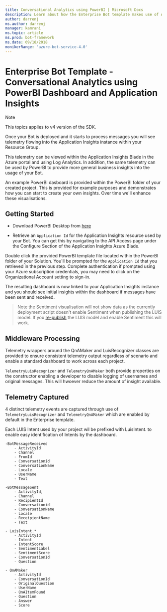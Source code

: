 ```yaml
---
title: Conversational Analytics using PowerBI | Microsoft Docs
description: Learn about how the Enterprise Bot template makes use of Application Insights to enable insights through PowerBI
author: darrenj
ms.author: darrenj
manager: kamrani
ms.topic: article
ms.prod: bot-framework
ms.date: 09/18/2018
monikerRange: 'azure-bot-service-4.0'
---
```


# Enterprise Bot Template - Conversational Analytics using PowerBI Dashboard and Application Insights

> [!NOTE]
> This topics applies to v4 version of the SDK. 

Once your Bot is deployed and it starts to process messages you will see telemetry flowing into the Application Insights instance within your Resource Group. 

This telemetry can be viewed within the Application Insights Blade in the Azure portal and using Log Analytics. In addition, the same telemetry can be used by PowerBI to provide more general business insights into the usage of your Bot.

An example PowerBI dasboard is provided within the PowerBI folder of your created project. This is provided for example purposes and demonstrates how you can start to create your own insights. Over time we'll enhance these visualisations. 

## Getting Started

- Download PowerBI Desktop from [here](https://powerbi.microsoft.com/en-us/desktop/)
 
- Retrieve an ```Application Id``` for the Application Insights resource used by your Bot. You can get this by navigating to the API Access page under the Configure Section of the Application Insights Azure Blade.

Double click the provided PowerBI template file located within the PowerBI folder of your Solution. You'll be prompted for the ```Application Id``` that you retrieved in the previous step. Complete authentication if prompted using your Azure subscription credentials, you may need to click on the Organizational Account setting to sign-in.

The resulting dashboard is now linked to your Application Insights instance and you should see initial insights within the dashboard if messages have been sent and received.

>Note the Sentiment visualisation will not show data as the currently deployment script doesn't enable Sentiment when publishing the LUIS model. If you [re-publish](https://docs.microsoft.com/en-us/azure/cognitive-services/luis/luis-how-to-publish-app) the LUIS model and enable Sentiment this will work.

## Middleware Processing

Telemetry wrappers around the QnAMaker and LuisRecognizer classes are provided to ensure consistent telemetry output regardless of scenario and enable a standard dashboard to work across each project.

```TelemetryLuisRecognizer``` and ```TelemetryQnAMaker``` both provide properties on the constructor enabling a developer to disable logging of usernames and original messages. This will hwoever reduce the amount of insight available.

## Telemetry Captured

4 distinct telemetry events are captured through use of  ```TelemetryLuisRecognizer``` and ```TelemetryQnAMaker``` which are enabled by default in the Enterprise template. 

Each LUIS Intent used by your project wil be prefixed with LuisIntent. to enable easy identification of Intents by the dashboard.

```
-BotMessageReceived
    - ActivityId
    - Channel
    - FromId
    - Conversationid
    - ConversationName
    - Locale
    - UserName
    - Text
```
  
```
-BotMessageSent
    - ActivityId,
    - Channel
    - RecipientId
    - Conversationid
    - ConversationName
    - Locale
    - ReceipientName
    - Text
```

```
- LuisIntent.*
    - ActivityId
    - Intent
    - IntentScore
    - SentimentLabel
    - SentimentScore
    - ConversationId
    - Question
```

```
- QnAMaker
    - ActivityId
    - ConversationId
    - OriginalQuestion
    - UserName
    - QnAItemFound
    - Question
    - Answer
    - Score
```
